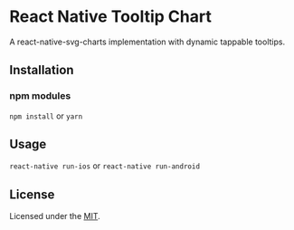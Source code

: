 # React Native Tooltip Chart
A react-native-svg-charts implementation with dynamic tappable tooltips.

## Installation
### npm modules
```npm install```
or
```yarn```

## Usage
```react-native run-ios```
or
```react-native run-android```

## License
Licensed under the [MIT](https://github.com/vikrantnegi/react-native-tooltip-chart/blob/master/LICENSE).